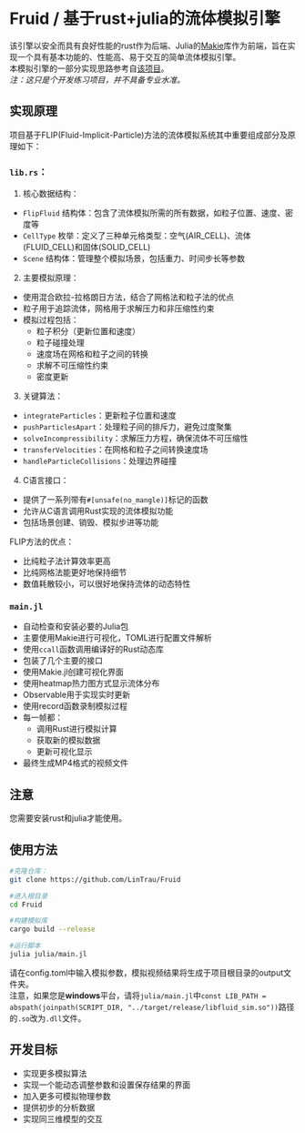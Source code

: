 # Fruid / 基于rust+julia的流体模拟引擎

该引擎以安全而具有良好性能的rust作为后端、Julia的[Makie](https://github.com/MakieOrg/Makie.jl)库作为前端，旨在实现一个具有基本功能的、性能高、易于交互的简单流体模拟引擎。  
本模拟引擎的一部分实现思路参考自[该项目](https://github.com/Nicholas-L-Johnson/flip-card)。  
*注：这只是个开发练习项目，并不具备专业水准。*

## 实现原理
项目基于FLIP(Fluid-Implicit-Particle)方法的流体模拟系统其中重要组成部分及原理如下：

### `lib.rs`：

1. 核心数据结构：
- `FlipFluid` 结构体：包含了流体模拟所需的所有数据，如粒子位置、速度、密度等
- `CellType` 枚举：定义了三种单元格类型：空气(AIR_CELL)、流体(FLUID_CELL)和固体(SOLID_CELL)
- `Scene` 结构体：管理整个模拟场景，包括重力、时间步长等参数

2. 主要模拟原理：
- 使用混合欧拉-拉格朗日方法，结合了网格法和粒子法的优点
- 粒子用于追踪流体，网格用于求解压力和非压缩性约束
- 模拟过程包括：
  - 粒子积分（更新位置和速度）
  - 粒子碰撞处理
  - 速度场在网格和粒子之间的转换
  - 求解不可压缩性约束
  - 密度更新

3. 关键算法：
- `integrateParticles`：更新粒子位置和速度
- `pushParticlesApart`：处理粒子间的排斥力，避免过度聚集
- `solveIncompressibility`：求解压力方程，确保流体不可压缩性
- `transferVelocities`：在网格和粒子之间转换速度场
- `handleParticleCollisions`：处理边界碰撞

4. C语言接口：
- 提供了一系列带有`#[unsafe(no_mangle)]`标记的函数
- 允许从C语言调用Rust实现的流体模拟功能
- 包括场景创建、销毁、模拟步进等功能

 FLIP方法的优点：
- 比纯粒子法计算效率更高
- 比纯网格法能更好地保持细节
- 数值耗散较小，可以很好地保持流体的动态特性

### `main.jl`

- 自动检查和安装必要的Julia包
- 主要使用Makie进行可视化，TOML进行配置文件解析
- 使用`ccall`函数调用编译好的Rust动态库
- 包装了几个主要的接口
- 使用Makie.jl创建可视化界面
- 使用heatmap热力图方式显示流体分布
- Observable用于实现实时更新
- 使用record函数录制模拟过程
- 每一帧都：
  - 调用Rust进行模拟计算
  - 获取新的模拟数据
  - 更新可视化显示
- 最终生成MP4格式的视频文件

## **注意**
您需要安装rust和julia才能使用。

## 使用方法
```bash
#克隆仓库：
git clone https://github.com/LinTrau/Fruid

#进入根目录
cd Fruid

#构建模拟库
cargo build --release

#运行脚本
julia julia/main.jl
```
请在config.toml中输入模拟参数，模拟视频结果将生成于项目根目录的output文件夹。  
注意，如果您是**windows**平台，请将`julia/main.jl`中`const LIB_PATH = abspath(joinpath(SCRIPT_DIR, "../target/release/libfluid_sim.so"))`路径的`.so`改为`.dll`文件。  

## 开发目标
- 实现更多模拟算法
- 实现一个能动态调整参数和设置保存结果的界面
- 加入更多可模拟物理参数
- 提供初步的分析数据
- 实现同三维模型的交互
